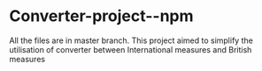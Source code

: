 # Converter-project--npm
All the files are in master branch.
This project aimed to simplify the utilisation of converter between International measures and British measures
